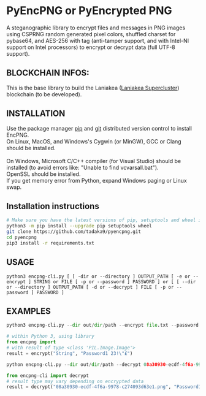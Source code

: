 # PyEncPNG or PyEncrypted PNG

A steganographic library to encrypt files and messages in PNG images using CSPRNG random generated pixel colors, shuffled charset for pybase64, and AES-256 with tag (anti-tamper support, and with Intel-NI support on Intel processors) to encrypt or decrypt data (full UTF-8 support).

## BLOCKCHAIN INFOS:

This is the base library to build the Laniakea ([Laniakea Supercluster](https://en.wikipedia.org/wiki/Laniakea_Supercluster)) blockchain (to be developed).

## INSTALLATION

Use the package manager [pip](https://pip.pypa.io/en/stable/) and [git](https://git-scm.com/) distributed version control to install EncPNG.
<br>On Linux, MacOS, and Windows's Cygwin (or MinGW), GCC or Clang should be installed.</br>
<br>On Windows, Microsoft C/C++ compiler (for Visual Studio) should be installed (to avoid errors like: "Unable to find vcvarsall.bat").</br>
OpenSSL should be installed.
<br>If you get memory error from Python, expand Windows paging or Linux swap.<br>
## Installation instructions

```bash
# Make sure you have the latest versions of pip, setuptools and wheel installed
python3 -m pip install --upgrade pip setuptools wheel
git clone https://github.com/tadaka9/pyencpng.git
cd pyencpng
pip3 install -r requirements.txt
```

## USAGE
```
python3 encpng-cli.py [ [ -dir or --directory ] OUTPUT_PATH [ -e or --encrypt ] STRING or FILE [ -p or --password ] PASSWORD ] or [ [ --dir or --directory ] OUTPUT_PATH [ -d or --decrypt ] FILE [ -p or --password ] PASSWORD ]
```
## EXAMPLES
```python
python3 encpng-cli.py --dir out/dir/path --encrypt file.txt --password Password1 23!"£
```
```python
# within Python 3, using library
from encpng import 
# with result of type <class 'PIL.Image.Image'>
result = encrypt("String", "Password1 23!\"£")
```
```python
python encpng-cli.py --dir out/dir/path --decrypt 08a30930-ecdf-4f6a-9978-c274093d63e1.png --password Password1 23!"£
```
```python
from encpng-cli import decrypt
# result type may vary depending on encrypted data
result = decrypt("08a30930-ecdf-4f6a-9978-c274093d63e1.png", "Password1 23!\"£")
```
